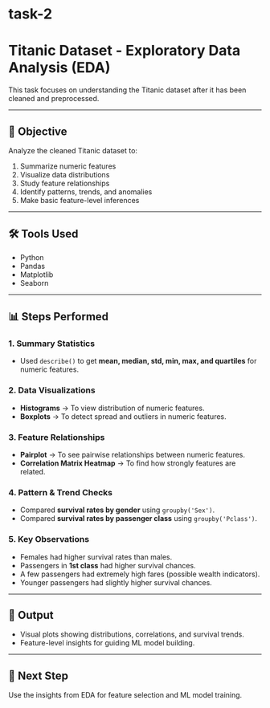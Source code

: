 # task-2
# Titanic Dataset - Exploratory Data Analysis (EDA)

This task focuses on understanding the Titanic dataset after it has been cleaned and preprocessed.

---

## 📌 Objective
Analyze the cleaned Titanic dataset to:
1. Summarize numeric features
2. Visualize data distributions
3. Study feature relationships
4. Identify patterns, trends, and anomalies
5. Make basic feature-level inferences

---

## 🛠️ Tools Used
- Python
- Pandas
- Matplotlib
- Seaborn

---

## 📊 Steps Performed

### 1. Summary Statistics
- Used `describe()` to get **mean, median, std, min, max, and quartiles** for numeric features.

### 2. Data Visualizations
- **Histograms** → To view distribution of numeric features.
- **Boxplots** → To detect spread and outliers in numeric features.

### 3. Feature Relationships
- **Pairplot** → To see pairwise relationships between numeric features.
- **Correlation Matrix Heatmap** → To find how strongly features are related.

### 4. Pattern & Trend Checks
- Compared **survival rates by gender** using `groupby('Sex')`.
- Compared **survival rates by passenger class** using `groupby('Pclass')`.

### 5. Key Observations
- Females had higher survival rates than males.
- Passengers in **1st class** had higher survival chances.
- A few passengers had extremely high fares (possible wealth indicators).
- Younger passengers had slightly higher survival chances.

---

## 📁 Output
- Visual plots showing distributions, correlations, and survival trends.
- Feature-level insights for guiding ML model building.

---

## 🚀 Next Step
Use the insights from EDA for feature selection and ML model training.
